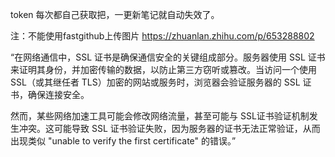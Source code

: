 token 每次都自己获取把，一更新笔记就自动失效了。

注：不能使用fastgithub上传图片
https://zhuanlan.zhihu.com/p/653288802

“在网络通信中，SSL 证书是确保通信安全的关键组成部分。服务器使用 SSL 证书来证明其身份，并加密传输的数据，以防止第三方窃听或篡改。当访问一个使用 SSL（或其继任者 TLS）加密的网站或服务时，浏览器会验证服务器的 SSL 证书，确保连接安全。

然而，某些网络加速工具可能会修改网络流量，甚至可能与 SSL证书验证机制发生冲突。这可能导致 SSL 证书验证失败，因为服务器的证书无法正常验证，从而出现类似 "unable to verify the first certificate" 的错误。”
